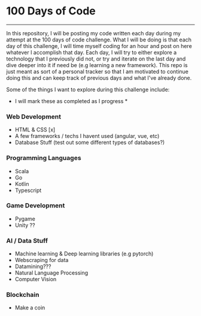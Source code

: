 # 100 Days of Code

---

In this repository, I will be posting my code written each day during my attempt at the 100 days of code challenge. What I will be doing is that each day of this challenge, I will time myself coding for an hour and post on here whatever I accomplish that day. Each day, I will try to either explore a technology that I previously did not, or try and iterate on the last day and dive deeper into it if need be (e.g learning a new framework). This repo is just meant as sort of a personal tracker so that I am motivated to continue doing this and can keep track of previous days and what I've already done. 

Some of the things I want to explore during this challenge include:

* I will mark these as completed as I progress *

### Web Development
- HTML & CSS [x]
- A few frameworks / techs I havent used (angular, vue, etc)
- Database Stuff (test out some different types of databases?)

### Programming Languages
- Scala
- Go
- Kotlin
- Typescript

### Game Development
- Pygame
- Unity ??

### AI / Data Stuff
- Machine learning & Deep learning libraries (e.g pytorch)
- Webscraping for data
- Datamining???
- Natural Language Processing
- Computer Vision

### Blockchain
- Make a coin
